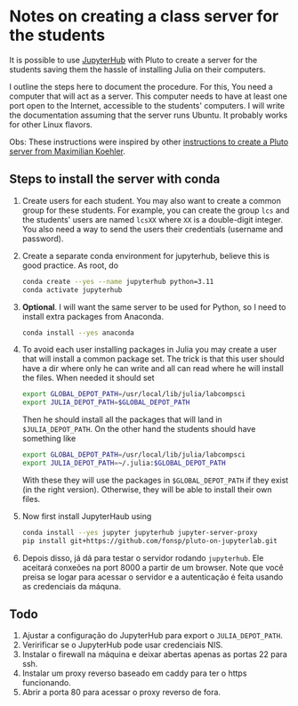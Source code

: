 # Notes on creating a class server for the students

It is possible to use [JupyterHub](https://jupyter.org/hub) with Pluto to create
a server for the students saving them the hassle of installing Julia on their
computers.

I outline the steps here to document the procedure. For this, You need a
computer that will act as a server. This computer needs to have at least one
port open to the Internet, accessible to the students' computers. I will write
the documentation assuming that the server runs Ubuntu. It probably works for
other Linux flavors.

Obs: These instructions were inspired by other [instructions to create a Pluto
server from Maximilian
Koehler](https://www.maximiliankoehler.de/posts/pluto-server/).

## Steps to install the server with conda

1. Create users for each student. You may also want to create a common group for
   these students. For example, you can create the group `lcs` and the students'
   users are named `lcsXX` where `XX` is a double-digit integer. You also need a
   way to send the users their credentials (username and password).

1. Create a separate conda environment for jupyterhub, believe this is good
   practice. As root, do
   ```bash
   conda create --yes --name jupyterhub python=3.11
   conda activate jupyterhub
   ```

1. **Optional**. I will want the same server to be used for Python, so I
   need to install extra packages from Anaconda. 
   ```bash
   conda install --yes anaconda
   ```

2. To avoid each user installing packages in Julia you may create a user that
   will install a common package set. The trick is that this user should have a
   dir where only he can write and all can read where he will install the files.
   When needed it should set
   ```bash
   export GLOBAL_DEPOT_PATH=/usr/local/lib/julia/labcompsci
   export JULIA_DEPOT_PATH=$GLOBAL_DEPOT_PATH
   ```
   Then he should install all the packages that will land in
   `$JULIA_DEPOT_PATH`. On the other hand the students should have something 
   like
   ```bash
   export GLOBAL_DEPOT_PATH=/usr/local/lib/julia/labcompsci
   export JULIA_DEPOT_PATH=~/.julia:$GLOBAL_DEPOT_PATH
   ```
   With these they will use the packages in `$GLOBAL_DEPOT_PATH` if they exist
   (in the right version). Otherwise, they will be able to install their own
   files.

3. Now first install JupyterHaub using
   ```bash
   conda install --yes jupyter jupyterhub jupyter-server-proxy
   pip install git+https://github.com/fonsp/pluto-on-jupyterlab.git
   ```
4. Depois disso, já dá para testar o servidor rodando `jupyterhub`. Ele aceitará
   conxeões na port 8000 a partir de um browser. Note que você preisa se logar
   para acessar o servidor e a autenticação é feita usando as credenciais da
   máquna.

## Todo

1. Ajustar a configuração do JupyterHub para export o `JULIA_DEPOT_PATH`.
1. Veririficar se o JupyterHub pode usar credenciais NIS.
2. Instalar o firewall na máquina e deixar abertas apenas as portas 22 para ssh.
3. Instalar um proxy reverso baseado em caddy para ter o https funcionando.
4. Abrir a porta 80 para acessar o proxy reverso de fora.


    


